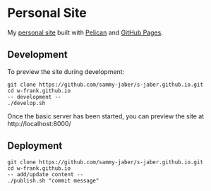 # Personal Site

My [personal site](https://sammyjaber.co.uk) built with [Pelican](http://getpelican.com) and [GitHub Pages](https://pages.github.com).

## Development
To preview the site during development:
```shell
git clone https://github.com/sammy-jaber/s-jaber.github.io.git
cd w-frank.github.io
-- development --
./develop.sh
```
Once the basic server has been started, you can preview the site at http://localhost:8000/

## Deployment
```shell
git clone https://github.com/sammy-jaber/s-jaber.github.io.git
cd w-frank.github.io
-- add/update content --
./publish.sh "commit message"
```
